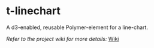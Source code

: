 # t-linechart

A d3-enabled, reusable Polymer-element for a line-chart.

*Refer to the project wiki for more details:* [Wiki](https://github.com/VijayKrishna/t-linechart/wiki)
